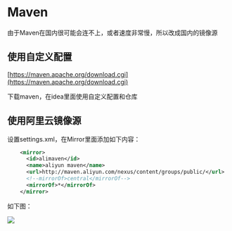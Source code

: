 # Maven

由于Maven在国内很可能会连不上，或者速度非常慢，所以改成国内的镜像源

## 使用自定义配置

[https://maven.apache.org/download.cgi](https://maven.apache.org/download.cgi)

下载maven，在idea里面使用自定义配置和仓库

## 使用阿里云镜像源

设置settings.xml，在Mirror里面添加如下内容：

```xml
    <mirror>
      <id>alimaven</id>
      <name>aliyun maven</name>
      <url>http://maven.aliyun.com/nexus/content/groups/public/</url>
      <!--mirrorOf>central</mirrorOf-->
      <mirrorOf>*</mirrorOf>
    </mirror>
```

如下图：

![](https://cdn.jsdelivr.net/gh/gurq/Cloud-Storage/blog/img/202205260047198.png)


